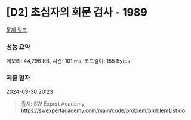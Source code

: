 # [D2] 초심자의 회문 검사 - 1989 

[문제 링크](https://swexpertacademy.com/main/code/problem/problemDetail.do?contestProbId=AV5PyTLqAf4DFAUq) 

### 성능 요약

메모리: 44,796 KB, 시간: 101 ms, 코드길이: 155 Bytes

### 제출 일자

2024-09-30 20:23



> 출처: SW Expert Academy, https://swexpertacademy.com/main/code/problem/problemList.do